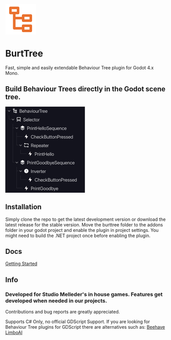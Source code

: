 ![icon](https://github.com/StudioMelleder/BurtTree/blob/main/burttree-icon.png?raw=true)
# BurtTree
Fast, simple and easily extendable Behaviour Tree plugin for Godot 4.x Mono. 

## Build Behaviour Trees directly in the Godot scene tree.

![example-screenshot](https://github.com/StudioMelleder/BurtTree/blob/main/tree-example.png)

## Installation
Simply clone the repo to get the latest development version or download the latest release for the stable version.
Move the burttree folder to the addons folder in your godot project and enable the plugin in project settings.
You might need to build the .NET project once before enabling the plugin. 

## Docs
[Getting Started](https://github.com/StudioMelleder/BurtTree/wiki/Getting-Started)

## Info
### Developed for Studio Melleder's in house games. Features get developed when needed in our projects.
Contributions and bug reports are greatly appreciated.


Supports C# Only, no official GDScript Support.
If you are looking for Behaviour Tree plugins for GDScript there are alternatives such as:
[Beehave](https://github.com/bitbrain/beehave)
[LimboAI](https://github.com/limbonaut/limboai)
